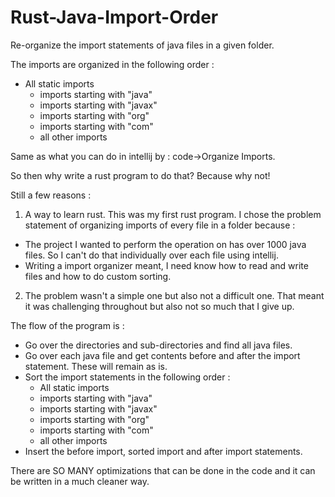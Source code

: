 # Rust-Java-Import-Order

Re-organize the import statements of java files in a given folder.  

The imports are organized in the following order : 

- All static imports 
	 - imports starting with "java"
	 - imports starting with "javax"
	 - imports starting with "org"
	 - imports starting with "com"
	 - all other imports 

Same as what you can do in intellij by : code->Organize Imports.

So then why write a rust program to do that? Because why not!

Still a few reasons :

 1. A way to learn rust. This was my first rust program. I chose the problem statement of organizing imports of every file in a folder because : 

 - The project I wanted to perform the operation on has over 1000 java files. So I can't do that individually over each file using intellij. 
 - Writing a import organizer meant,  I need know how to read and write files and how to do custom sorting. 
 
 2. The problem wasn't a simple one but also not a difficult one. That meant it was challenging throughout but also not so much that I give up.   

The flow of the program is :

 - Go over the directories and sub-directories and find all java files. 
 - Go over each java file and get contents before and after the import statement. These will remain as is. 
 - Sort the import statements in the following order : 
	 - All static imports 
	 - imports starting with "java"
	 - imports starting with "javax"
	 - imports starting with "org"
	 - imports starting with "com"
	 - all other imports
 - Insert the before import, sorted import and after import statements. 

There are SO MANY optimizations that can be done in the code and it can be written in a much cleaner way. 
